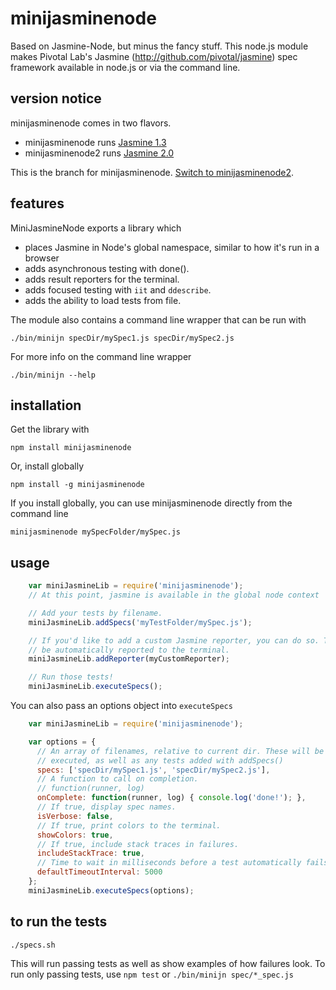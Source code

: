 minijasminenode
======

Based on Jasmine-Node, but minus the fancy stuff. This node.js module makes Pivotal Lab's Jasmine (http://github.com/pivotal/jasmine) spec framework available in node.js or via the command line.

version notice
--------------

minijasminenode comes in two flavors.

 - minijasminenode runs [Jasmine 1.3](http://jasmine.github.io/1.3/introduction.html)
 - minijasminenode2 runs [Jasmine 2.0](http://jasmine.github.io/2.0/introduction.html)

This is the branch for minijasminenode. [Switch to minijasminenode2](https://github.com/juliemr/minijasminenode/tree/jasmine2).

features
--------

MiniJasmineNode exports a library which
- places Jasmine in Node's global namespace, similar to how it's run in a browser
- adds asynchronous testing with done().
- adds result reporters for the terminal.
- adds focused testing with `iit` and `ddescribe`.
- adds the ability to load tests from file.

The module also contains a command line wrapper that can be run with

    ./bin/minijn specDir/mySpec1.js specDir/mySpec2.js

For more info on the command line wrapper

    ./bin/minijn --help

installation
------------

Get the library with

    npm install minijasminenode

Or, install globally

    npm install -g minijasminenode

If you install globally, you can use minijasminenode directly from the command line

    minijasminenode mySpecFolder/mySpec.js

usage
-----

```javascript
    var miniJasmineLib = require('minijasminenode');
    // At this point, jasmine is available in the global node context

    // Add your tests by filename.
    miniJasmineLib.addSpecs('myTestFolder/mySpec.js');

    // If you'd like to add a custom Jasmine reporter, you can do so. Tests will
    // be automatically reported to the terminal.
    miniJasmineLib.addReporter(myCustomReporter);

    // Run those tests!
    miniJasmineLib.executeSpecs();
```

You can also pass an options object into `executeSpecs`

````javascript
    var miniJasmineLib = require('minijasminenode');

    var options = {
      // An array of filenames, relative to current dir. These will be
      // executed, as well as any tests added with addSpecs()
      specs: ['specDir/mySpec1.js', 'specDir/mySpec2.js'],
      // A function to call on completion.
      // function(runner, log)
      onComplete: function(runner, log) { console.log('done!'); },
      // If true, display spec names.
      isVerbose: false,
      // If true, print colors to the terminal.
      showColors: true,
      // If true, include stack traces in failures.
      includeStackTrace: true,
      // Time to wait in milliseconds before a test automatically fails
      defaultTimeoutInterval: 5000
    };
    miniJasmineLib.executeSpecs(options);
````

to run the tests
----------------
`./specs.sh`

This will run passing tests as well as show examples of how failures look. To run only passing tests, use `npm test` or `./bin/minijn spec/*_spec.js`
